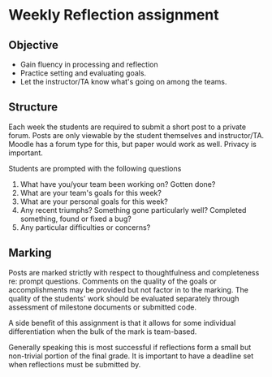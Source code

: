 # Weekly Reflection assignment

## Objective
* Gain fluency in processing and reflection
* Practice setting and evaluating goals.
* Let the instructor/TA know what's going on among the teams.

## Structure
Each week the students are required to submit a short post to a private forum. Posts are only viewable by the student themselves and instructor/TA. Moodle has a forum type for this, but paper would work as well. Privacy is important.

Students are prompted with the following questions
1. What have you/your team been working on? Gotten done?
2. What are your team's goals for this week?
3. What are your personal goals for this week?
4. Any recent triumphs? Something gone particularly well? Completed something, found or fixed a bug?
5. Any particular difficulties or concerns?

## Marking
Posts are marked strictly with respect to thoughtfulness and completeness re: prompt questions. Comments on the quality of the goals or accomplishments may be provided but not factor in to the marking. The quality of the students' work should be evaluated separately through assessment of milestone documents or submitted code.  

A side benefit of this assignment is that it allows for some individual differentiation when the bulk of the mark is team-based.

Generally speaking this is most successful if reflections form a small but non-trivial portion of the final grade. It is important to have a deadline set when reflections must be submitted by.
